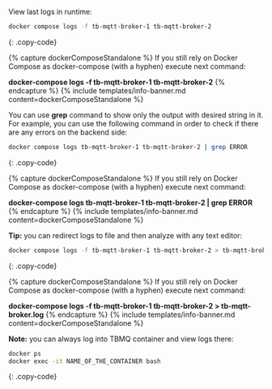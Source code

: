 View last logs in runtime:
 
```bash
docker compose logs -f tb-mqtt-broker-1 tb-mqtt-broker-2
```
{: .copy-code}

{% capture dockerComposeStandalone %}
If you still rely on Docker Compose as docker-compose (with a hyphen) execute next command:

**docker-compose logs -f tb-mqtt-broker-1 tb-mqtt-broker-2**
{% endcapture %}
{% include templates/info-banner.md content=dockerComposeStandalone %}

You can use **grep** command to show only the output with desired string in it. 
For example, you can use the following command in order to check if there are any errors on the backend side:

```bash
docker compose logs tb-mqtt-broker-1 tb-mqtt-broker-2 | grep ERROR
```
{: .copy-code}

{% capture dockerComposeStandalone %}
If you still rely on Docker Compose as docker-compose (with a hyphen) execute next command:

**docker-compose logs tb-mqtt-broker-1 tb-mqtt-broker-2 \| grep ERROR**
{% endcapture %}
{% include templates/info-banner.md content=dockerComposeStandalone %}

**Tip:** you can redirect logs to file and then analyze with any text editor:

```bash
docker compose logs -f tb-mqtt-broker-1 tb-mqtt-broker-2 > tb-mqtt-broker.log
```
{: .copy-code}

{% capture dockerComposeStandalone %}
If you still rely on Docker Compose as docker-compose (with a hyphen) execute next command:

**docker-compose logs -f tb-mqtt-broker-1 tb-mqtt-broker-2 > tb-mqtt-broker.log**
{% endcapture %}
{% include templates/info-banner.md content=dockerComposeStandalone %}

**Note:** you can always log into TBMQ container and view logs there:

```bash
docker ps
docker exec -it NAME_OF_THE_CONTAINER bash
```
{: .copy-code}
